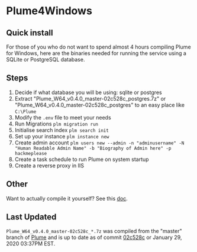 # Plume4Windows

## Quick install

For those of you who do not want to spend almost 4 hours compiling Plume for Windows, here are the binaries needed for running the service using a SQLite or PostgreSQL database.

## Steps

1. Decide if what database you will be using: sqlite or postgres
2. Extract "Plume_W64_v0.4.0_master-02c528c_postgres.7z" or "Plume_W64_v0.4.0_master-02c528c_postgres" to an easy place like `C:\Plume`
3. Modify the `.env` file to meet your needs
4. Run Migrations `plm migration run`
5. Initialise search index `plm search init`
6. Set up your instance `plm instance new`
7. Create admin account `plm users new --admin -n "adminusername" -N "Human Readable Admin Name" -b "Biography of Admin here" -p hackmeplease`
8. Create a task schedule to run Plume on system startup
9. Create a reverse proxy in IIS

## Other

Want to actually compile it yourself? See this [doc](https://github.com/Plume-org/docs/issues/82 "Install Plume on Windows").

## Last Updated

`Plume_W64_v0.4.0_master-02c528c_*.7z` was compiled from the "master" branch of [Plume](https://github.com/Plume-org/Plume/) and is up to date as of commit [02c528c](https://github.com/Plume-org/Plume/commit/02c528cae4385883d13bfff891d1656613d24edd) or January 29, 2020 03:37PM EST.
